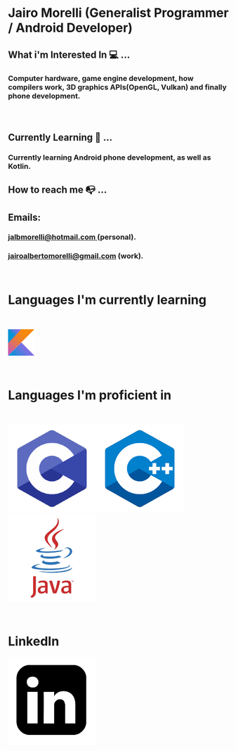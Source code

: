 # Jairo Morelli (Generalist Programmer / Android Developer)
## What i'm Interested In :computer: ... 

<h3>Computer hardware, game engine development, how compilers work, 3D 
graphics APIs(OpenGL, Vulkan) and finally phone development.<h3>
</br>


## Currently Learning :memo: ... 
<h3> Currently learning Android phone development, as well as Kotlin.<h3>

## How to reach me :mailbox_with_no_mail: ... 
<h2> Emails:
<h3>  <a href="jalbmorelli@hotmail.com"> jalbmorelli@hotmail.com </a> (personal). </h3>
<h3><a href="jairoalbertomorelli@gmail.com"\>jairoalbertomorelli@gmail.com</a> (work). </h3> 
</br>

# Languages I'm currently learning 
 <br>

  ![ScreenshotOfKotlinLogo](KotlinIcon.png)

</br>


# Languages I'm proficient in 

<br> 
 
 ![ScreenshotOfCLogo](CLogo.png)![ScreenshotOFCPLUSPLUSLOGO](C++Logo.png)![ScreenShotOfJavaLogo](JavaLogo.png)

</br>

# LinkedIn 
[![ScreenshotOfLinkedInLogo](LinkedInLogo.png)](https://www.linkedin.com/in/jairo-morelli-b1018514b)

